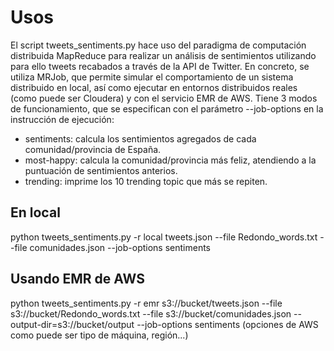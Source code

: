 # Usos
El script tweets_sentiments.py hace uso del paradigma de computación distribuida MapReduce para realizar un análisis de sentimientos 
utilizando para ello tweets recabados a través de la API de Twitter. En concreto, se utiliza MRJob, que permite simular el 
comportamiento de un sistema distribuido en local, así como ejecutar en entornos distribuidos reales (como puede ser Cloudera)
y con el servicio EMR de AWS.
Tiene 3 modos de funcionamiento, que se especifican con el parámetro --job-options en la instrucción de ejecución:
- sentiments: calcula los sentimientos agregados de cada comunidad/provincia de España.
- most-happy: calcula la comunidad/provincia más feliz, atendiendo a la puntuación de sentimientos anterios.
- trending: imprime los 10 trending topic que más se repiten.

## En local
python tweets_sentiments.py -r local tweets.json --file Redondo_words.txt --file comunidades.json --job-options sentiments

## Usando EMR de AWS
python tweets_sentiments.py -r emr s3://bucket/tweets.json --file s3://bucket/Redondo_words.txt
--file s3://bucket/comunidades.json --output-dir=s3://bucket/output --job-options sentiments (opciones de AWS como puede ser
tipo de máquina, región...)
